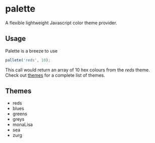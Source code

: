 palette
=======

A flexible lightweight Javascript color theme provider.

## Usage

Palette is a breeze to use

```js
pallete('reds', 10);
```

This call would return an array of 10 hex colours from the _reds_
theme. Check out [themes](#themes) for a complete list of themes.

## Themes
  - reds
  - blues
  - greens
  - greys
  - monaLisa
  - sea
  - zurg
